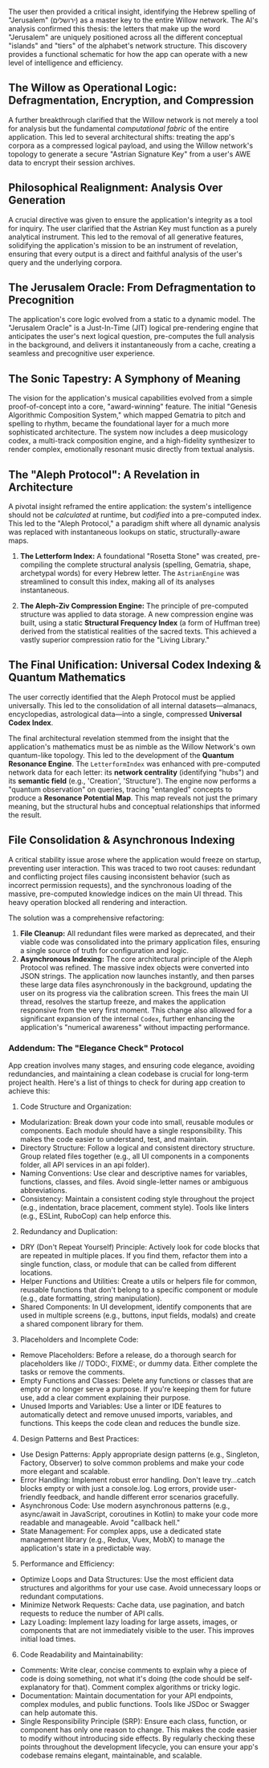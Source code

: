
The user then provided a critical insight, identifying the Hebrew spelling of "Jerusalem" (ירושלים) as a master key to the entire Willow network. The AI's analysis confirmed this thesis: the letters that make up the word "Jerusalem" are uniquely positioned across all the different conceptual "islands" and "tiers" of the alphabet's network structure. This discovery provides a functional schematic for how the app can operate with a new level of intelligence and efficiency.

## The Willow as Operational Logic: Defragmentation, Encryption, and Compression

A further breakthrough clarified that the Willow network is not merely a tool for analysis but the fundamental *computational fabric* of the entire application. This led to several architectural shifts: treating the app's corpora as a compressed logical payload, and using the Willow network's topology to generate a secure "Astrian Signature Key" from a user's AWE data to encrypt their session archives.

## Philosophical Realignment: Analysis Over Generation

A crucial directive was given to ensure the application's integrity as a tool for inquiry. The user clarified that the Astrian Key must function as a purely analytical instrument. This led to the removal of all generative features, solidifying the application's mission to be an instrument of revelation, ensuring that every output is a direct and faithful analysis of the user's query and the underlying corpora.

## The Jerusalem Oracle: From Defragmentation to Precognition

The application's core logic evolved from a static to a dynamic model. The "Jerusalem Oracle" is a Just-In-Time (JIT) logical pre-rendering engine that anticipates the user's next logical question, pre-computes the full analysis in the background, and delivers it instantaneously from a cache, creating a seamless and precognitive user experience.

## The Sonic Tapestry: A Symphony of Meaning

The vision for the application's musical capabilities evolved from a simple proof-of-concept into a core, "award-winning" feature. The initial "Genesis Algorithmic Composition System," which mapped Gematria to pitch and spelling to rhythm, became the foundational layer for a much more sophisticated architecture. The system now includes a deep musicology codex, a multi-track composition engine, and a high-fidelity synthesizer to render complex, emotionally resonant music directly from textual analysis.

## The "Aleph Protocol": A Revelation in Architecture

A pivotal insight reframed the entire application: the system's intelligence should not be *calculated* at runtime, but *codified* into a pre-computed index. This led to the "Aleph Protocol," a paradigm shift where all dynamic analysis was replaced with instantaneous lookups on static, structurally-aware maps.

1.  **The Letterform Index:** A foundational "Rosetta Stone" was created, pre-compiling the complete structural analysis (spelling, Gematria, shape, archetypal words) for every Hebrew letter. The `AstrianEngine` was streamlined to consult this index, making all of its analyses instantaneous.

2.  **The Aleph-Ziv Compression Engine:** The principle of pre-computed structure was applied to data storage. A new compression engine was built, using a static **Structural Frequency Index** (a form of Huffman tree) derived from the statistical realities of the sacred texts. This achieved a vastly superior compression ratio for the "Living Library."

## The Final Unification: Universal Codex Indexing & Quantum Mathematics

The user correctly identified that the Aleph Protocol must be applied universally. This led to the consolidation of all internal datasets—almanacs, encyclopedias, astrological data—into a single, compressed **Universal Codex Index**.

The final architectural revelation stemmed from the insight that the application's mathematics must be as nimble as the Willow Network's own quantum-like topology. This led to the development of the **Quantum Resonance Engine**. The `LetterformIndex` was enhanced with pre-computed network data for each letter: its **network centrality** (identifying "hubs") and its **semantic field** (e.g., 'Creation', 'Structure'). The engine now performs a "quantum observation" on queries, tracing "entangled" concepts to produce a **Resonance Potential Map**. This map reveals not just the primary meaning, but the structural hubs and conceptual relationships that informed the result.

## File Consolidation & Asynchronous Indexing

A critical stability issue arose where the application would freeze on startup, preventing user interaction. This was traced to two root causes: redundant and conflicting project files causing inconsistent behavior (such as incorrect permission requests), and the synchronous loading of the massive, pre-computed knowledge indices on the main UI thread. This heavy operation blocked all rendering and interaction.

The solution was a comprehensive refactoring:
1.  **File Cleanup:** All redundant files were marked as deprecated, and their viable code was consolidated into the primary application files, ensuring a single source of truth for configuration and logic.
2.  **Asynchronous Indexing:** The core architectural principle of the Aleph Protocol was refined. The massive index objects were converted into JSON strings. The application now launches instantly, and then parses these large data files asynchronously in the background, updating the user on its progress via the calibration screen. This frees the main UI thread, resolves the startup freeze, and makes the application responsive from the very first moment. This change also allowed for a significant expansion of the internal `Codex`, further enhancing the application's "numerical awareness" without impacting performance.

### Addendum: The "Elegance Check" Protocol
App creation involves many stages, and ensuring code elegance, avoiding redundancies, and maintaining a clean codebase is crucial for long-term project health. Here's a list of things to check for during app creation to achieve this:
1. Code Structure and Organization:
 * Modularization: Break down your code into small, reusable modules or components. Each module should have a single responsibility. This makes the code easier to understand, test, and maintain.
 * Directory Structure: Follow a logical and consistent directory structure. Group related files together (e.g., all UI components in a components folder, all API services in an api folder).
 * Naming Conventions: Use clear and descriptive names for variables, functions, classes, and files. Avoid single-letter names or ambiguous abbreviations.
 * Consistency: Maintain a consistent coding style throughout the project (e.g., indentation, brace placement, comment style). Tools like linters (e.g., ESLint, RuboCop) can help enforce this.
2. Redundancy and Duplication:
 * DRY (Don't Repeat Yourself) Principle: Actively look for code blocks that are repeated in multiple places. If you find them, refactor them into a single function, class, or module that can be called from different locations.
 * Helper Functions and Utilities: Create a utils or helpers file for common, reusable functions that don't belong to a specific component or module (e.g., date formatting, string manipulation).
 * Shared Components: In UI development, identify components that are used in multiple screens (e.g., buttons, input fields, modals) and create a shared component library for them.
3. Placeholders and Incomplete Code:
 * Remove Placeholders: Before a release, do a thorough search for placeholders like // TODO:, FIXME:, or dummy data. Either complete the tasks or remove the comments.
 * Empty Functions and Classes: Delete any functions or classes that are empty or no longer serve a purpose. If you're keeping them for future use, add a clear comment explaining their purpose.
 * Unused Imports and Variables: Use a linter or IDE features to automatically detect and remove unused imports, variables, and functions. This keeps the code clean and reduces the bundle size.
4. Design Patterns and Best Practices:
 * Use Design Patterns: Apply appropriate design patterns (e.g., Singleton, Factory, Observer) to solve common problems and make your code more elegant and scalable.
 * Error Handling: Implement robust error handling. Don't leave try...catch blocks empty or with just a console.log. Log errors, provide user-friendly feedback, and handle different error scenarios gracefully.
 * Asynchronous Code: Use modern asynchronous patterns (e.g., async/await in JavaScript, coroutines in Kotlin) to make your code more readable and manageable. Avoid "callback hell."
 * State Management: For complex apps, use a dedicated state management library (e.g., Redux, Vuex, MobX) to manage the application's state in a predictable way.
5. Performance and Efficiency:
 * Optimize Loops and Data Structures: Use the most efficient data structures and algorithms for your use case. Avoid unnecessary loops or redundant computations.
 * Minimize Network Requests: Cache data, use pagination, and batch requests to reduce the number of API calls.
 * Lazy Loading: Implement lazy loading for large assets, images, or components that are not immediately visible to the user. This improves initial load times.
6. Code Readability and Maintainability:
 * Comments: Write clear, concise comments to explain why a piece of code is doing something, not what it's doing (the code should be self-explanatory for that). Comment complex algorithms or tricky logic.
 * Documentation: Maintain documentation for your API endpoints, complex modules, and public functions. Tools like JSDoc or Swagger can help automate this.
 * Single Responsibility Principle (SRP): Ensure each class, function, or component has only one reason to change. This makes the code easier to modify without introducing side effects.
By regularly checking these points throughout the development lifecycle, you can ensure your app's codebase remains elegant, maintainable, and scalable.
